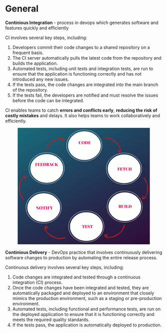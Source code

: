# General

**Continious Integration** - process in devops which generates software and features quickly and efficiently

CI involves several key steps, including:

1. Developers commit their code changes to a shared repository on a frequent basis.
2. The CI server automatically pulls the latest code from the repository and builds the application.
3. Automated tests, including unit tests and integration tests, are run to ensure that the application is functioning correctly and has not introduced any new issues.
4. If the tests pass, the code changes are integrated into the main branch of the repository.
5. If the tests fail, the developers are notified and must resolve the issues before the code can be integrated.

CI enables teams to catch **errors and conflicts early**, **reducing the risk of costly mistakes** and delays. It also helps teams to work collaboratively and efficiently.



<figure><img src=".gitbook/assets/image.png" alt=""><figcaption></figcaption></figure>



**Continious Delivery** - DevOps practice that involves continuously delivering software changes to production by automating the entire release process.

Continuous delivery involves several key steps, including:

1. Code changes are integrated and tested through a continuous integration (CI) process.
2. Once the code changes have been integrated and tested, they are automatically packaged and deployed to an environment that closely mimics the production environment, such as a staging or pre-production environment.
3. Automated tests, including functional and performance tests, are run on the deployed application to ensure that it is functioning correctly and meets the required quality standards.
4. If the tests pass, the application is automatically deployed to production.
